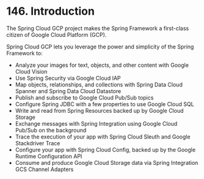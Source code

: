 # 146. Introduction

The Spring Cloud GCP project makes the Spring Framework a first-class citizen of Google Cloud Platform (GCP).

Spring Cloud GCP lets you leverage the power and simplicity of the Spring Framework to:

* Analyze your images for text, objects, and other content with Google Cloud Vision
* Use Spring Security via Google Cloud IAP
* Map objects, relationships, and collections with Spring Data Cloud Spanner and Spring Data Cloud Datastore
* Publish and subscribe to Google Cloud Pub/Sub topics
* Configure Spring JDBC with a few properties to use Google Cloud SQL
* Write and read from Spring Resources backed up by Google Cloud Storage
* Exchange messages with Spring Integration using Google Cloud Pub/Sub on the background
* Trace the execution of your app with Spring Cloud Sleuth and Google Stackdriver Trace
* Configure your app with Spring Cloud Config, backed up by the Google Runtime Configuration API
* Consume and produce Google Cloud Storage data via Spring Integration GCS Channel Adapters
